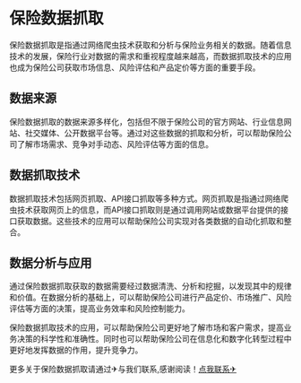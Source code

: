# 保险数据抓取

保险数据抓取是指通过网络爬虫技术获取和分析与保险业务相关的数据。随着信息技术的发展，保险行业对数据的需求和重视程度越来越高，而数据抓取技术的应用也成为保险公司获取市场信息、风险评估和产品定价等方面的重要手段。

## 数据来源

保险数据抓取的数据来源多样化，包括但不限于保险公司的官方网站、行业信息网站、社交媒体、公开数据平台等。通过对这些数据的抓取和分析，可以帮助保险公司了解市场需求、竞争对手动态、风险评估等方面的信息。

## 数据抓取技术

数据抓取技术包括网页抓取、API接口抓取等多种方式。网页抓取是指通过网络爬虫技术获取网页上的信息，而API接口抓取则是通过调用网站或数据平台提供的接口获取数据。这些技术的应用可以帮助保险公司实现对各类数据的自动化抓取和整合。

## 数据分析与应用

通过保险数据抓取获取的数据需要经过数据清洗、分析和挖掘，以发现其中的规律和价值。在数据分析的基础上，可以帮助保险公司进行产品定价、市场推广、风险评估等方面的决策，提高业务效率和风险控制能力。

保险数据抓取技术的应用，可以帮助保险公司更好地了解市场和客户需求，提高业务决策的科学性和准确性。同时也可以帮助保险公司在信息化和数字化转型过程中更好地发挥数据的作用，提升竞争力。

更多关于保险数据抓取请通过✈与我们联系,感谢阅读！[点我联系✈](https://ac.k02.cc)